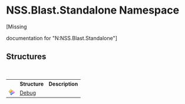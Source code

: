 # NSS.Blast.Standalone Namespace
 

\[Missing <summary> documentation for "N:NSS.Blast.Standalone"\]


## Structures
&nbsp;<table><tr><th></th><th>Structure</th><th>Description</th></tr><tr><td>![Public structure](media/pubstructure.gif "Public structure")</td><td><a href="T_NSS_Blast_Standalone_Debug">Debug</a></td><td /></tr></table>&nbsp;
